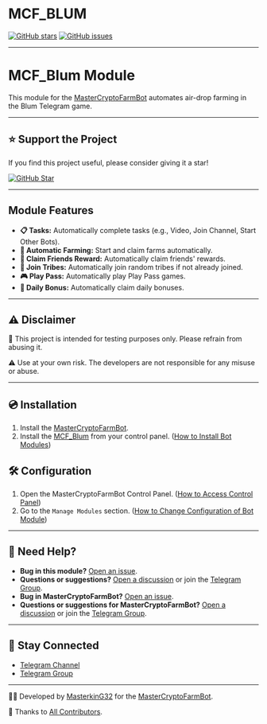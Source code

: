 # MCF_BLUM

[![GitHub stars](https://img.shields.io/github/stars/masterking32/MCF_Blum.svg)](https://github.com/masterking32/MCF_Blum/stargazers)
[![GitHub issues](https://img.shields.io/github/issues/masterking32/MCF_Blum.svg)](https://github.com/masterking32/MCF_Blum/issues)

---

# MCF_Blum Module

This module for the [MasterCryptoFarmBot](https://github.com/masterking32/MasterCryptoFarmBot) automates air-drop farming in the Blum Telegram game.

---

## ⭐ Support the Project

If you find this project useful, please consider giving it a star!

[![GitHub Star](https://raw.githubusercontent.com/masterking32/MasterCryptoFarmBot/refs/heads/main/web/public_html/images/github_star.png)](https://github.com/masterking32/MCF_Blum/stargazers)

---

## Module Features

- **📋 Tasks:** Automatically complete tasks (e.g., Video, Join Channel, Start Other Bots).
- **🚜 Automatic Farming:** Start and claim farms automatically.
- **🎁 Claim Friends Reward:** Automatically claim friends' rewards.
- **🏹 Join Tribes:** Automatically join random tribes if not already joined.
- **🎮 Play Pass:** Automatically play Play Pass games.
- **🎉 Daily Bonus:** Automatically claim daily bonuses.

---

## ⚠️ Disclaimer

🚫 This project is intended for testing purposes only. Please refrain from abusing it.

⚠️ Use at your own risk. The developers are not responsible for any misuse or abuse.

---

## 💿 Installation

1. Install the [MasterCryptoFarmBot](https://github.com/masterking32/MasterCryptoFarmBot/wiki/Installation-Guide).
2. Install the [MCF_Blum](https://github.com/masterking32/MCF_Blum) from your control panel. ([How to Install Bot Modules](https://github.com/masterking32/MasterCryptoFarmBot/wiki/HowTo:-Install-Bot-Modules))

## 🛠️ Configuration

1. Open the MasterCryptoFarmBot Control Panel. ([How to Access Control Panel](https://github.com/masterking32/MasterCryptoFarmBot/wiki/HowTo:-Access-to-Control-Panel))
2. Go to the `Manage Modules` section. ([How to Change Configuration of Bot Module](https://github.com/masterking32/MasterCryptoFarmBot/wiki/HowTo:-Change-Configuration-of-Bot-Module))

---

## 🤔 Need Help?

- **Bug in this module?** [Open an issue](https://github.com/masterking32/MCF_Blum/issues).
- **Questions or suggestions?** [Open a discussion](https://github.com/masterking32/MCF_Blum/discussions) or join the [Telegram Group](https://t.me/MasterCryptoFarmBotGroup).
- **Bug in MasterCryptoFarmBot?** [Open an issue](https://github.com/masterking32/MasterCryptoFarmBot/issues).
- **Questions or suggestions for MasterCryptoFarmBot?** [Open a discussion](https://github.com/masterking32/MasterCryptoFarmBot/issues) or join the [Telegram Group](https://t.me/MasterCryptoFarmBotGroup).

---

## 📢 Stay Connected

- [Telegram Channel](https://t.me/MasterCryptoFarmBot)
- [Telegram Group](https://t.me/MasterCryptoFarmBotGroup)

---

👨‍💻 Developed by [MasterkinG32](https://github.com/masterking32) for the [MasterCryptoFarmBot](https://github.com/masterking32/MasterCryptoFarmBot).

🙏 Thanks to [All Contributors](https://github.com/masterking32/MCF_Blum/graphs/contributors).
